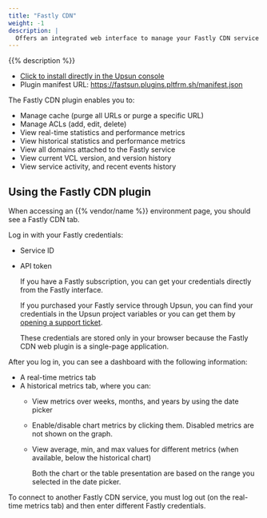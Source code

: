 ```yaml
---
title: "Fastly CDN"
weight: -1
description: |
  Offers an integrated web interface to manage your Fastly CDN service yourself without having to create individual {{% vendor/name %}} support tickets.
---
```


{{% description %}}

- [Click to install directly in the Upsun console](https://console.upsun.com/-/add-plugin?manifest=https%253A%252F%252Ffastsun.plugins.pltfrm.sh%252Fmanifest.json)
- Plugin manifest URL: 
https://fastsun.plugins.pltfrm.sh/manifest.json 



The Fastly CDN plugin enables you to:
- Manage cache (purge all URLs or purge a specific URL)
- Manage ACLs (add, edit, delete)
- View real-time statistics and performance metrics
- View historical statistics and performance metrics
- View all domains attached to the Fastly service
- View current VCL version, and version history
- View service activity, and recent events history

## Using the Fastly CDN plugin
When accessing an {{% vendor/name %}} environment page, you should see a Fastly CDN tab.

Log in with your Fastly credentials: 
  - Service ID
  - API token

      If you have a Fastly subscription, you can get your credentials directly from the Fastly interface.

      If you purchased your Fastly service through Upsun, you can find your credentials in the Upsun project variables or you can get them by [opening a support ticket](https://console.upsun.com/-/users/~/tickets/open). 

    These credentials are stored only in your browser because the Fastly CDN web plugin is a single-page application.

After you log in, you can see a dashboard with the following information:
- A real-time metrics tab
- A historical metrics tab, where you can:
  - View metrics over weeks, months, and years by using the date picker
  - Enable/disable chart metrics by clicking them. Disabled metrics are not shown on the graph.
  - View average, min, and max values for different metrics (when available, below the historical chart)
  
    Both the chart or the table presentation are based on the range you selected in the date picker.


To connect to another Fastly CDN service, you must log out (on the real-time metrics tab) and then enter different Fastly credentials.
